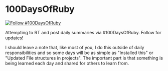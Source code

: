 # 100DaysOfRuby

[![Follow #100DaysOfRuby](https://img.shields.io/twitter/url/http/shields.io.svg?style=social)](https://twitter.com/100daysofruby)

Attempting to RT and post daily summaries via #100DaysOfRuby. Follow for updates!

I should leave a note that, like most of you, I do this outside of daily responsibilities and so some days will be as simple as "Installed this" or "Updated File structures in projects". The important part is that something is being learned each day and shared for others to learn from.